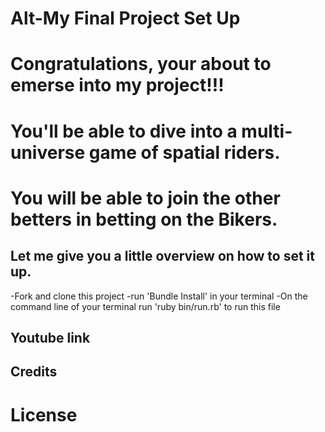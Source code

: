 # Alt-My Final Project Set Up

# Congratulations, your about to emerse into my project!!!
# You'll be able to dive into a multi-universe game of spatial riders.
# You will be able to join the other betters in betting on the Bikers.

## Let me give you a little overview on how to set it up.

-Fork and clone this project
-run 'Bundle Install' in your terminal
-On the command line of your terminal run 'ruby bin/run.rb' to run this file


## Youtube link

## Credits




# License

